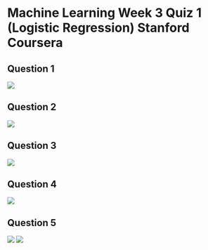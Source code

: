 # Machine Learning Week 3 Quiz 1 (Logistic Regression) Stanford Coursera

Question 1
----------
![](https://github.com/mGalarnyk/datasciencecoursera/blob/master/Stanford_Machine_Learning/Week1/data/logisticq1.PNG)

Question 2
----------
![](https://github.com/mGalarnyk/datasciencecoursera/blob/master/Stanford_Machine_Learning/Week1/data/logisticQ2part2answers.png)

Question 3
----------
![](https://github.com/mGalarnyk/datasciencecoursera/blob/master/Stanford_Machine_Learning/Week1/data/logisticq3.PNG)

Question 4
----------
![](https://github.com/mGalarnyk/datasciencecoursera/blob/master/Stanford_Machine_Learning/Week1/data/logisticq4.PNG)

Question 5
----------
![](https://github.com/mGalarnyk/datasciencecoursera/blob/master/Stanford_Machine_Learning/Week1/data/logisticQ5part1.png)
![](https://github.com/mGalarnyk/datasciencecoursera/blob/master/Stanford_Machine_Learning/Week1/data/logisticQ5part2.png)
